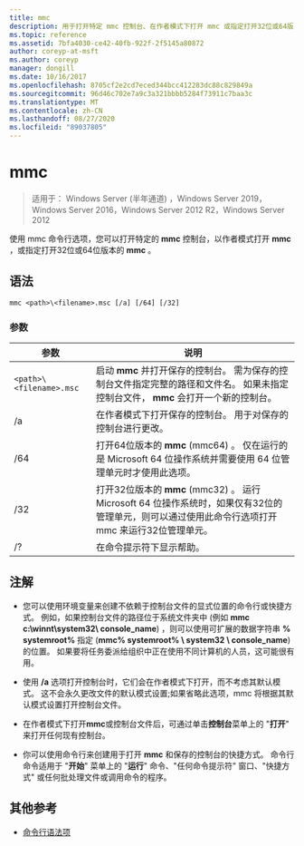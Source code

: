```yaml
---
title: mmc
description: 用于打开特定 mmc 控制台、在作者模式下打开 mmc 或指定打开32位或64版 mmc 的 mmc 命令的参考文章。
ms.topic: reference
ms.assetid: 7bfa4030-ce42-40fb-922f-2f5145a80872
author: coreyp-at-msft
ms.author: coreyp
manager: dongill
ms.date: 10/16/2017
ms.openlocfilehash: 8705cf2e2cd7eced344bcc412283dc88c829849a
ms.sourcegitcommit: 96d46c702e7a9c3a321bbbb5284f73911c7baa3c
ms.translationtype: MT
ms.contentlocale: zh-CN
ms.lasthandoff: 08/27/2020
ms.locfileid: "89037805"
---
```

# <a name="mmc"></a>mmc

> 适用于： Windows Server (半年通道) ，Windows Server 2019，Windows Server 2016，Windows Server 2012 R2，Windows Server 2012

使用 mmc 命令行选项，您可以打开特定的 **mmc** 控制台，以作者模式打开 **mmc** ，或指定打开32位或64位版本的 **mmc** 。

## <a name="syntax"></a>语法

```
mmc <path>\<filename>.msc [/a] [/64] [/32]
```

### <a name="parameters"></a>参数

| 参数 | 说明 |
| --------- | ----------- |
| `<path>\<filename>.msc` | 启动 **mmc** 并打开保存的控制台。 需为保存的控制台文件指定完整的路径和文件名。 如果未指定控制台文件， **mmc** 会打开一个新的控制台。 |
| /a | 在作者模式下打开保存的控制台。  用于对保存的控制台进行更改。 |
| /64 | 打开64位版本的 **mmc** (mmc64) 。 仅在运行的是 Microsoft 64 位操作系统并需要使用 64 位管理单元时才使用此选项。 |
| /32 | 打开32位版本的 **mmc** (mmc32) 。 运行 Microsoft 64 位操作系统时，如果仅有32位的管理单元，则可以通过使用此命令行选项打开 mmc 来运行32位管理单元。 |
| /? | 在命令提示符下显示帮助。 |

## <a name="remarks"></a>注解

- 您可以使用环境变量来创建不依赖于控制台文件的显式位置的命令行或快捷方式。 例如，如果控制台文件的路径位于系统文件夹中 (例如 **mmc c:\winnt\system32\ console_name**) ，则可以使用可扩展的数据字符串 **% systemroot%** 指定 (**mmc% systemroot% \ system32 \ console_name**) 的位置。 如果要将任务委派给组织中正在使用不同计算机的人员，这可能很有用。

- 使用 **/a** 选项打开控制台时，它们会在作者模式下打开，而不考虑其默认模式。 这不会永久更改文件的默认模式设置;如果省略此选项，mmc 将根据其默认模式设置打开控制台文件。

- 在作者模式下打开**mmc**或控制台文件后，可通过单击**控制台**菜单上的 "**打开**" 来打开任何现有控制台。

- 你可以使用命令行来创建用于打开 **mmc** 和保存的控制台的快捷方式。 命令行命令适用于 "**开始**" 菜单上的 "**运行**" 命令、"任何命令提示符" 窗口、"快捷方式" 或任何批处理文件或调用命令的程序。

## <a name="additional-references"></a>其他参考

- [命令行语法项](command-line-syntax-key.md)
